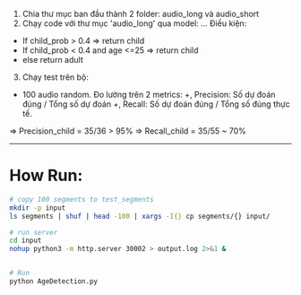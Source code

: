 1. Chia thư mục ban đầu thành 2 folder: audio_long và audio_short
2. Chạy code với thư mục 'audio_long' qua model: ...
Điều kiện: 
- If child_prob > 0.4 => return child 
- If child_prob < 0.4 and age <=25 => return child 
- else return adult 

3. Chạy test trên bộ: 
- 100 audio random. 
Đo lường trên 2 metrics: 
+, Precision: Số dự đoán đúng / Tổng số dự đoán 
+, Recall: Số dự đoán đúng / Tổng số đúng thực tế. 

=> Precision_child = 35/36 > 95%
=> Recall_child = 35/55 ~ 70%


---

# How Run: 

```bash
# copy 100 segments to test_segments
mkdir -p input
ls segments | shuf | head -100 | xargs -I{} cp segments/{} input/

# run server
cd input
nohup python3 -m http.server 30002 > output.log 2>&1 &


# Run 
python AgeDetection.py
```